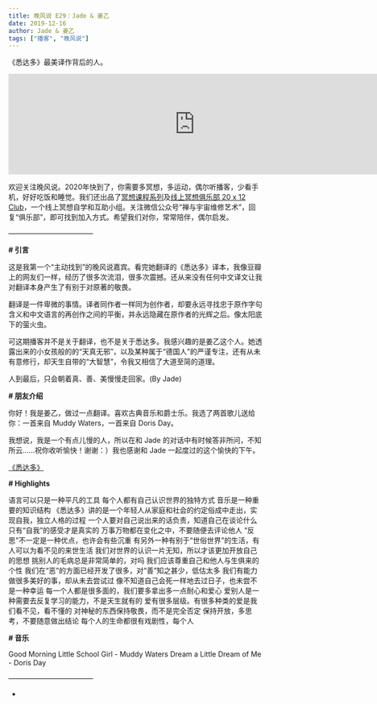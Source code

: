 ```yaml
---
title: 晚风说 E29：Jade & 姜乙
date: 2019-12-16
author: Jade & 姜乙
tags: ["播客", "晚风说"]
---
```


《悉达多》最美译作背后的人。

<!--more-->

<iframe src="https://fireside.fm/player/v2/trfV16OE+rZ3TG00J?theme=dark" width="740" height="200" frameborder="0" scrolling="no"></iframe>

欢迎关注晚风说。2020年快到了，你需要多冥想，多运动，偶尔听播客，少看手机，好好吃饭和睡觉。我们还出品了[冥想课程系列](http://mp.weixin.qq.com/s?__biz=MzA5Nzk4MDMxMg==&mid=2247484680&idx=1&sn=2a5b8f1e1f1c1e6820adf5cc95d997fe&chksm=9099dfffa7ee56e9408aa248731e3e3e502c984ca1e577decc28d66d458f2e93a600dc6d6b40&scene=21#wechat_redirect)及[线上冥想俱乐部 20 x 12 Club](http://mp.weixin.qq.com/s?__biz=MzA5Nzk4MDMxMg==&mid=2247484834&idx=1&sn=ebd2c537b12e63baef2e9eaac505c26b&chksm=9099df55a7ee5643ab84485931d52082bbb2a6ee7078bdd536faf2cbbcb7bb22783aeaf13d4b&scene=21#wechat_redirect)，一个线上冥想自学和互助小组。关注微信公众号“禅与宇宙维修艺术”，回复“俱乐部”，即可找到加入方式。希望我们对你，常常陪伴，偶尔启发。

————————————

**# 引言**

这是我第一个“主动找到”的晚风说嘉宾。看完她翻译的《悉达多》译本，我像豆瓣上的网友们一样，经历了很多次流泪，很多次震撼。还从来没有任何中文译文让我对翻译本身产生了有别于对原著的敬畏。

翻译是一件卑微的事情。译者同作者一样同为创作者，却要永远寻找忠于原作字句含义和中文语言的再创作之间的平衡，并永远隐藏在原作者的光辉之后。像太阳底下的萤火虫。

可这期播客并不是关于翻译，也不是关于悉达多。我感兴趣的是姜乙这个人。她透露出来的小女孩般的的“天真无邪”，以及某种属于“德国人”的严谨专注，还有从未有意修行，却天生自带的“大智慧”，令我又相信了大道至简的道理。

人到最后，只会朝着真、善、美慢慢走回家。(By Jade)

**# 朋友介绍**

你好！我是姜乙，做过一点翻译。喜欢古典音乐和爵士乐。我选了两首歌儿送给你：一首来自 Muddy Waters，一首来自 Doris Day。

我想说，我是一个有点儿慢的人，所以在和 Jade 的对话中有时候答非所问，不知所云……祝你收听愉快！谢谢：）我也感谢和 Jade 一起度过的这个愉快的下午。

[《悉达多》](https://book.douban.com/subject/26980487/)

**# Highlights**

语言可以只是一种平凡的工具
每个人都有自己认识世界的独特方式
音乐是一种重要的知识结构
《悉达多》讲的是一个年轻人从家庭和社会的约定俗成中走出，实现自我，独立人格的过程
一个人要对自己说出来的话负责，知道自己在谈论什么
只有“自我”的感受才是真实的
万事万物都在变化之中，不要随便去评论他人
“反思”不一定是一种优点，也许会有些沉重
有另外一种有别于“世俗世界”的生活，有人可以为看不见的来世生活
我们对世界的认识一片无知，所以才该更加开放自己的思想
挑别人的毛病总是非常简单的，对吗
我们应该尊重自己和他人与生俱来的个性
我们在“恶”的方面已经开发了很多，对“善”知之甚少，低估太多
我们有能力做很多美好的事，却从未去尝试过
像不知道自己会死一样地去过日子，也未尝不是一种幸运
每一个人都是很多面的，我们要多拿出多一点耐心和爱心
爱别人是一种需要去反复学习的能力，不是天生就有的
爱有很多层级。有很多种类的爱是我们看不见，看不懂的
对神秘的东西保持敬畏，而不是完全否定
保持开放，多思考，不要随意做出结论
每个人的生命都很有戏剧性，每个人

**# 音乐**

Good Morning Little School Girl - Muddy Waters
Dream a Little Dream of Me - Doris Day

————————————

*